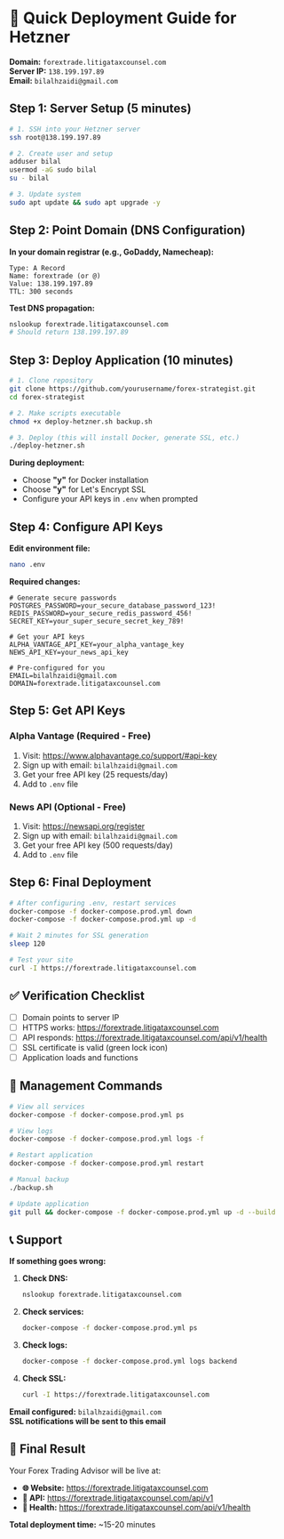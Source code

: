 # 🚀 Quick Deployment Guide for Hetzner

**Domain:** `forextrade.litigataxcounsel.com`  
**Server IP:** `138.199.197.89`  
**Email:** `bilalhzaidi@gmail.com`

## Step 1: Server Setup (5 minutes)

```bash
# 1. SSH into your Hetzner server
ssh root@138.199.197.89

# 2. Create user and setup
adduser bilal
usermod -aG sudo bilal
su - bilal

# 3. Update system
sudo apt update && sudo apt upgrade -y
```

## Step 2: Point Domain (DNS Configuration)

**In your domain registrar (e.g., GoDaddy, Namecheap):**

```
Type: A Record
Name: forextrade (or @)
Value: 138.199.197.89
TTL: 300 seconds
```

**Test DNS propagation:**
```bash
nslookup forextrade.litigataxcounsel.com
# Should return 138.199.197.89
```

## Step 3: Deploy Application (10 minutes)

```bash
# 1. Clone repository
git clone https://github.com/yourusername/forex-strategist.git
cd forex-strategist

# 2. Make scripts executable
chmod +x deploy-hetzner.sh backup.sh

# 3. Deploy (this will install Docker, generate SSL, etc.)
./deploy-hetzner.sh
```

**During deployment:**
- Choose **"y"** for Docker installation
- Choose **"y"** for Let's Encrypt SSL
- Configure your API keys in `.env` when prompted

## Step 4: Configure API Keys

**Edit environment file:**
```bash
nano .env
```

**Required changes:**
```env
# Generate secure passwords
POSTGRES_PASSWORD=your_secure_database_password_123!
REDIS_PASSWORD=your_secure_redis_password_456!
SECRET_KEY=your_super_secure_secret_key_789!

# Get your API keys
ALPHA_VANTAGE_API_KEY=your_alpha_vantage_key
NEWS_API_KEY=your_news_api_key

# Pre-configured for you
EMAIL=bilalhzaidi@gmail.com
DOMAIN=forextrade.litigataxcounsel.com
```

## Step 5: Get API Keys

### Alpha Vantage (Required - Free)
1. Visit: https://www.alphavantage.co/support/#api-key
2. Sign up with email: `bilalhzaidi@gmail.com`
3. Get your free API key (25 requests/day)
4. Add to `.env` file

### News API (Optional - Free)
1. Visit: https://newsapi.org/register
2. Sign up with email: `bilalhzaidi@gmail.com`
3. Get your free API key (500 requests/day)
4. Add to `.env` file

## Step 6: Final Deployment

```bash
# After configuring .env, restart services
docker-compose -f docker-compose.prod.yml down
docker-compose -f docker-compose.prod.yml up -d

# Wait 2 minutes for SSL generation
sleep 120

# Test your site
curl -I https://forextrade.litigataxcounsel.com
```

## ✅ Verification Checklist

- [ ] Domain points to server IP
- [ ] HTTPS works: https://forextrade.litigataxcounsel.com
- [ ] API responds: https://forextrade.litigataxcounsel.com/api/v1/health
- [ ] SSL certificate is valid (green lock icon)
- [ ] Application loads and functions

## 🔧 Management Commands

```bash
# View all services
docker-compose -f docker-compose.prod.yml ps

# View logs
docker-compose -f docker-compose.prod.yml logs -f

# Restart application
docker-compose -f docker-compose.prod.yml restart

# Manual backup
./backup.sh

# Update application
git pull && docker-compose -f docker-compose.prod.yml up -d --build
```

## 📞 Support

**If something goes wrong:**

1. **Check DNS:**
   ```bash
   nslookup forextrade.litigataxcounsel.com
   ```

2. **Check services:**
   ```bash
   docker-compose -f docker-compose.prod.yml ps
   ```

3. **Check logs:**
   ```bash
   docker-compose -f docker-compose.prod.yml logs backend
   ```

4. **Check SSL:**
   ```bash
   curl -I https://forextrade.litigataxcounsel.com
   ```

**Email configured:** `bilalhzaidi@gmail.com`  
**SSL notifications will be sent to this email**

## 🎯 Final Result

Your Forex Trading Advisor will be live at:
- **🌐 Website:** https://forextrade.litigataxcounsel.com
- **🔧 API:** https://forextrade.litigataxcounsel.com/api/v1
- **🏥 Health:** https://forextrade.litigataxcounsel.com/api/v1/health

**Total deployment time:** ~15-20 minutes